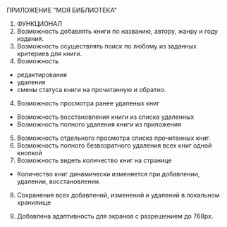 ПРИЛОЖЕНИЕ "МОЯ БИБЛИОТЕКА"

1. ФУНКЦИОНАЛ
 1. Возможность добавлять книги по названию, автору, жанру и году издания.
 2. Возможность осуществлять поиск по любому из заданных критериев для книги.
 3. Возможность 
  - редактирования 
  - удаления 
  - смены статуса книги на прочитанную и обратно.
 4. Возможность просмотра ранее удаленых книг
  - Возможность восстановления книги из списка удаленных
  - Возможность полного удаления книги из приложения
 5. Возможность отдельного просмотра списка прочитанных книг.
 6. Возможность полного безвозратного удаления всех книг одной кнопкой
 7. Возможность видеть количество книг на странице
  - Количество книг динамически изменяется при добавлении, удалении, восстановлении.
 8. Сохранения всех добавлений, изменений и удалений в локальном хранилище

2. Добавлена адаптивность для экранов с разрешением до 768px.

